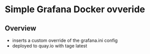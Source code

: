 # Simple Grafana Docker ovveride

## Overview
- inserts a custom override of the grafana.ini config
- deployed to quay.io with tage latest


